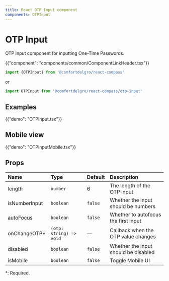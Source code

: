 ```yaml
---
title: React OTP Input component
components: OTPInput
---
```


# OTP Input

<p class="description">OTP Input component for inputting One-Time Passwords.</p>

{{"component": "components/common/ComponentLinkHeader.tsx"}}

```jsx
import {OTPInput} from '@comfortdelgro/react-compass'
```

or

```jsx
import OTPInput from '@comfortdelgro/react-compass/otp-input'
```

## Examples

{{"demo": "OTPInput.tsx"}}

## Mobile view

{{"demo": "OTPInputMobile.tsx"}}

## Props

| Name          | Type                    | Default | Description                          |
| :------------ | :---------------------- | :------ | :----------------------------------- |
| length        | `number`                | 6       | The length of the OTP input          |
| isNumberInput | `boolean`               | `false` | Whether the input should be numbers  |
| autoFocus     | `boolean`               | `false` | Whether to autofocus the first input |
| onChangeOTP\* | `(otp: string) => void` | —       | Callback when the OTP value changes  |
| disabled      | `boolean`               | `false` | Whether the input should be disabled |
| isMobile      | `boolean`               | `false` | Toggle Mobile UI                     |

\*: Required.
